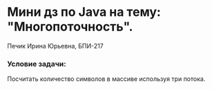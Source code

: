# Мини дз по Java на тему: "Многопоточность".
Печик Ирина Юрьевна, БПИ-217
### Условие задачи:
Посчитать количество символов в массиве используя три потока.
